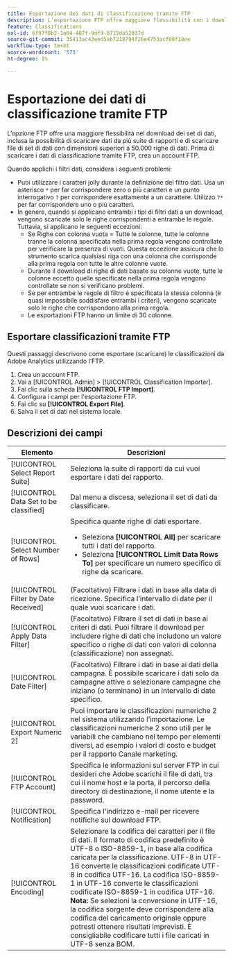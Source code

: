 ```yaml
---
title: Esportazione dei dati di classificazione tramite FTP
description: L’esportazione FTP offre maggiore flessibilità con i download dei set di dati, inclusi il download di dati da più suite di rapporti e il download di file di set di dati con dimensioni superiori a 50.000 righe di dati
feature: Classifications
exl-id: 6f97f0b2-1a04-407f-9df9-8715da52037d
source-git-commit: 35413ac43eed5ab7218794f26e4753acf08f18ee
workflow-type: tm+mt
source-wordcount: '573'
ht-degree: 1%

---
```


# Esportazione dei dati di classificazione tramite FTP

L’opzione FTP offre una maggiore flessibilità nel download dei set di dati, inclusa la possibilità di scaricare dati da più suite di rapporti e di scaricare file di set di dati con dimensioni superiori a 50.000 righe di dati. Prima di scaricare i dati di classificazione tramite FTP, crea un account FTP.

Quando applichi i filtri dati, considera i seguenti problemi:

* Puoi utilizzare i caratteri jolly durante la definizione del filtro dati. Usa un asterisco `*` per far corrispondere zero o più caratteri e un punto interrogativo `?` per corrispondere esattamente a un carattere. Utilizzo `?*` per far corrispondere uno o più caratteri.
* In genere, quando si applicano entrambi i tipi di filtri dati a un download, vengono scaricate solo le righe corrispondenti a entrambe le regole. Tuttavia, si applicano le seguenti eccezioni:
   * Se Righe con colonna vuota = Tutte le colonne, tutte le colonne tranne la colonna specificata nella prima regola vengono controllate per verificare la presenza di vuoti. Questa eccezione assicura che lo strumento scarica qualsiasi riga con una colonna che corrisponde alla prima regola con tutte le altre colonne vuote.
   * Durante il download di righe di dati basate su colonne vuote, tutte le colonne eccetto quelle specificate nella prima regola vengono controllate se non si verificano problemi.
   * Se per entrambe le regole di filtro è specificata la stessa colonna (è quasi impossibile soddisfare entrambi i criteri), vengono scaricate solo le righe che corrispondono alla prima regola.
   * Le esportazioni FTP hanno un limite di 30 colonne.

## Esportare classificazioni tramite FTP

Questi passaggi descrivono come esportare (scaricare) le classificazioni da Adobe Analytics utilizzando l’FTP.

1. Crea un account FTP.
1. Vai a [!UICONTROL Admin] > [!UICONTROL Classification Importer].
1. Fai clic sulla scheda **[!UICONTROL FTP Import]**.
1. Configura i campi per l&#39;esportazione FTP.
1. Fai clic su **[!UICONTROL Export File]**.
1. Salva il set di dati nel sistema locale.

## Descrizioni dei campi

| Elemento | Descrizioni |
| --- | --- |
| [!UICONTROL Select Report Suite] | Seleziona la suite di rapporti da cui vuoi esportare i dati del rapporto. |
| [!UICONTROL Data Set to be classified] | Dal menu a discesa, seleziona il set di dati da classificare. |
| [!UICONTROL Select Number of Rows] | Specifica quante righe di dati esportare.<ul><li>Seleziona **[!UICONTROL All]** per scaricare tutti i dati del rapporto.</li><li>Seleziona **[!UICONTROL Limit Data Rows To]** per specificare un numero specifico di righe da scaricare.</li></ul> |
| [!UICONTROL Filter by Date Received] | (Facoltativo) Filtrare i dati in base alla data di ricezione. Specifica l’intervallo di date per il quale vuoi scaricare i dati. |
| [!UICONTROL Apply Data Filter] | (Facoltativo) Filtrare il set di dati in base ai criteri di dati. Puoi filtrare il download per includere righe di dati che includono un valore specifico o righe di dati con valori di colonna (classificazione) non assegnati. |
| [!UICONTROL Date Filter] | (Facoltativo) Filtrare i dati in base ai dati della campagna. È possibile scaricare i dati solo da campagne attive o selezionare campagne che iniziano (o terminano) in un intervallo di date specifico. |
| [!UICONTROL Export Numeric 2] | Puoi importare le classificazioni numeriche 2 nel sistema utilizzando l’importazione. Le classificazioni numeriche 2 sono utili per le variabili che cambiano nel tempo per elementi diversi, ad esempio i valori di costo e budget per il rapporto Canale marketing. |
| [!UICONTROL FTP Account] | Specifica le informazioni sul server FTP in cui desideri che Adobe scarichi il file di dati, tra cui il nome host e la porta, il percorso della directory di destinazione, il nome utente e la password. |
| [!UICONTROL Notification] | Specifica l&#39;indirizzo e-mail per ricevere notifiche sul download FTP. |
| [!UICONTROL Encoding] | Selezionare la codifica dei caratteri per il file di dati. Il formato di codifica predefinito è UTF-8 o ISO-8859-1, in base alla codifica caricata per la classificazione. UTF-8 in UTF-16 converte le classificazioni codificate UTF-8 in codifica UTF-16. La codifica ISO-8859-1 in UTF-16 converte le classificazioni codificate ISO-8859-1 in codifica UTF-16.<br>**Nota:** Se selezioni la conversione in UTF-16, la codifica sorgente deve corrispondere alla codifica del caricamento originale oppure potresti ottenere risultati imprevisti. È consigliabile codificare tutti i file caricati in UTF-8 senza BOM. |
